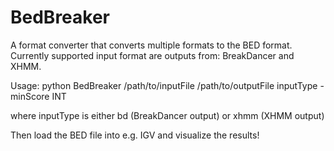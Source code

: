 BedBreaker
=========

A format converter that converts multiple formats to the BED format. Currently supported input format are outputs from: BreakDancer and XHMM.

Usage: python BedBreaker /path/to/inputFile /path/to/outputFile inputType -minScore INT

where inputType is either bd (BreakDancer output) or xhmm (XHMM output)

Then load the BED file into e.g. IGV and visualize the results!